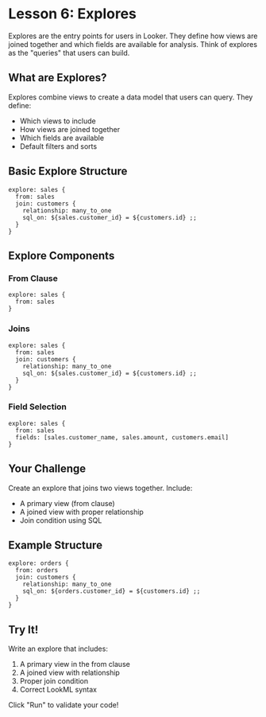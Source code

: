 # Lesson 6: Explores

Explores are the entry points for users in Looker. They define how views are joined together and which fields are available for analysis. Think of explores as the "queries" that users can build.

## What are Explores?

Explores combine views to create a data model that users can query. They define:
- Which views to include
- How views are joined together
- Which fields are available
- Default filters and sorts

## Basic Explore Structure

```lookml
explore: sales {
  from: sales
  join: customers {
    relationship: many_to_one
    sql_on: ${sales.customer_id} = ${customers.id} ;;
  }
}
```

## Explore Components

### From Clause
```lookml
explore: sales {
  from: sales
}
```

### Joins
```lookml
explore: sales {
  from: sales
  join: customers {
    relationship: many_to_one
    sql_on: ${sales.customer_id} = ${customers.id} ;;
  }
}
```

### Field Selection
```lookml
explore: sales {
  from: sales
  fields: [sales.customer_name, sales.amount, customers.email]
}
```

## Your Challenge

Create an explore that joins two views together. Include:
- A primary view (from clause)
- A joined view with proper relationship
- Join condition using SQL

## Example Structure

```lookml
explore: orders {
  from: orders
  join: customers {
    relationship: many_to_one
    sql_on: ${orders.customer_id} = ${customers.id} ;;
  }
}
```

## Try It!

Write an explore that includes:
1. A primary view in the from clause
2. A joined view with relationship
3. Proper join condition
4. Correct LookML syntax

Click "Run" to validate your code! 